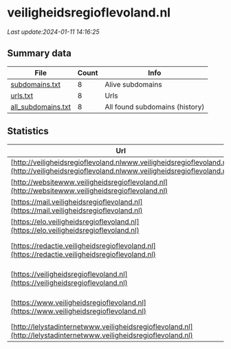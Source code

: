 # veiligheidsregioflevoland.nl
*Last update:2024-01-11 14:16:25*
## Summary data
| File       | Count | Info |
|------------|-------|------|
|[subdomains.txt](/data/veiligheidsregioflevoland/subdomains.txt)|8|Alive subdomains|
|[urls.txt](/data/veiligheidsregioflevoland/urls.txt)|8|Urls|
|[all_subdomains.txt](/data/veiligheidsregioflevoland/all_subdomains.txt)|8|All found subdomains (history)|
## Statistics
| Url | SSL | Server | Cookie | HSTS | CSP | XFO | XXP | RP | Tech |
|------------|-------|------|------|------|------|------|------|------|------|
|[http://veiligheidsregioflevoland.nlwww.veiligheidsregioflevoland.nl](http://veiligheidsregioflevoland.nlwww.veiligheidsregioflevoland.nl)| |microsoft-httpapi/2.0| | | | | |:white_check_mark: |Microsoft HTTPAPI:2....|
|[http://websitewww.veiligheidsregioflevoland.nl](http://websitewww.veiligheidsregioflevoland.nl)| |microsoft-httpapi/2.0| | | | | |:white_check_mark: |Microsoft HTTPAPI:2....|
|[https://mail.veiligheidsregioflevoland.nl](https://mail.veiligheidsregioflevoland.nl)| | | | | | | |:white_check_mark: |HSTS|
|[https://elo.veiligheidsregioflevoland.nl](https://elo.veiligheidsregioflevoland.nl)| |-| | | | |:white_check_mark: |:white_check_mark: |Microsoft ASP.NET:-|
|[https://redactie.veiligheidsregioflevoland.nl](https://redactie.veiligheidsregioflevoland.nl)| |-|:warning: |:white_check_mark: | | |:white_check_mark: |:white_check_mark: |HSTS Microsoft ASP.N...|
|[https://veiligheidsregioflevoland.nl](https://veiligheidsregioflevoland.nl)| |-| |:white_check_mark: | |:white_check_mark: |:white_check_mark: |:white_check_mark: |HSTS Microsoft ASP.N...|
|[https://www.veiligheidsregioflevoland.nl](https://www.veiligheidsregioflevoland.nl)| |-| |:white_check_mark: | |:white_check_mark: |:white_check_mark: |:white_check_mark: |HSTS Microsoft ASP.N...|
|[http://lelystadinternetwww.veiligheidsregioflevoland.nl](http://lelystadinternetwww.veiligheidsregioflevoland.nl)| |microsoft-httpapi/2.0| | | | | |:white_check_mark: |Microsoft HTTPAPI:2....|